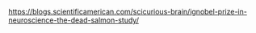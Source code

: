 https://blogs.scientificamerican.com/scicurious-brain/ignobel-prize-in-neuroscience-the-dead-salmon-study/